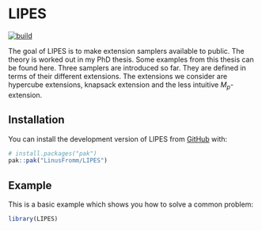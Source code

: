 
# LIPES

<!-- badges: start -->
[![build](https://img.shields.io/github/workflow/status/LinusFromm/LIPES/CI?label=build)](blah)
<!-- badges: end -->

The goal of LIPES is to make extension samplers available to public. The theory is worked out in
my PhD thesis. Some examples from this thesis can be found here. Three samplers are introduced so
far. They are defined in terms of their different extensions. The extensions we consider are 
hypercube extensions, knapsack extension and the less intuitive $M_p$-extension.

## Installation

You can install the development version of LIPES from [GitHub](https://github.com/) with:

``` r
# install.packages("pak")
pak::pak("LinusFromm/LIPES")
```

## Example

This is a basic example which shows you how to solve a common problem:

``` r
library(LIPES)
```

